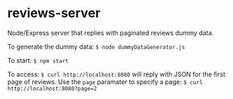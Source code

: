 # reviews-server

Node/Express server that replies with paginated reviews dummy data.

To generate the dummy data: `$ node dummyDataGenerator.js`

To start: `$ npm start`

To access: `$ curl http://localhost:8080` will reply with JSON for the first page of reviews. Use the `page` paramater to specify a page: `$ curl http://localhost:8080?page=2`